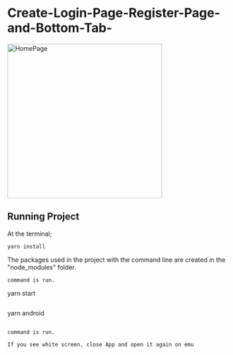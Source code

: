 # Create-Login-Page-Register-Page-and-Bottom-Tab-


<div>
<img width="350" alt="HomePage" src="https://github.com/nrtncr/images/blob/main/HomePage.png">

</div>

## Running Project

At the terminal;

```
yarn install

```

The packages used in the project with the command line are created in the "node_modules" folder.

```
command is run.

```
yarn start
```

```
yarn android
```

command is run.

If you see white screen, close App and open it again on emu
